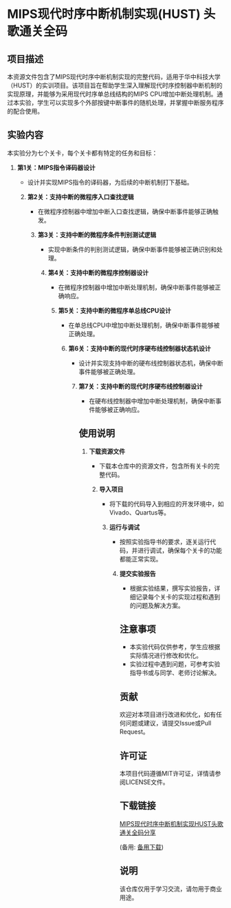 # MIPS现代时序中断机制实现(HUST) 头歌通关全码

## 项目描述

本资源文件包含了MIPS现代时序中断机制实现的完整代码，适用于华中科技大学（HUST）的实训项目。该项目旨在帮助学生深入理解现代时序控制器中断机制的实现原理，并能够为采用现代时序单总线结构的MIPS CPU增加中断处理机制。通过本实验，学生可以实现多个外部按键中断事件的随机处理，并掌握中断服务程序的配合使用。

## 实验内容

本实验分为七个关卡，每个关卡都有特定的任务和目标：

1. **第1关：MIPS指令译码器设计**
   - 设计并实现MIPS指令的译码器，为后续的中断机制打下基础。

   2. **第2关：支持中断的微程序入口查找逻辑**
      - 在微程序控制器中增加中断入口查找逻辑，确保中断事件能够正确触发。

      3. **第3关：支持中断的微程序条件判别测试逻辑**
         - 实现中断条件的判别测试逻辑，确保中断事件能够被正确识别和处理。

         4. **第4关：支持中断的微程序控制器设计**
            - 在微程序控制器中增加中断处理机制，确保中断事件能够被正确响应。

            5. **第5关：支持中断的微程序单总线CPU设计**
               - 在单总线CPU中增加中断处理机制，确保中断事件能够被正确处理。

               6. **第6关：支持中断的现代时序硬布线控制器状态机设计**
                  - 设计并实现支持中断的硬布线控制器状态机，确保中断事件能够被正确处理。

                  7. **第7关：支持中断的现代时序硬布线控制器设计**
                     - 在硬布线控制器中增加中断处理机制，确保中断事件能够被正确响应。

                     ## 使用说明

                     1. **下载资源文件**
                        - 下载本仓库中的资源文件，包含所有关卡的完整代码。

                        2. **导入项目**
                           - 将下载的代码导入到相应的开发环境中，如Vivado、Quartus等。

                           3. **运行与调试**
                              - 按照实验指导书的要求，逐关运行代码，并进行调试，确保每个关卡的功能都能正常实现。

                              4. **提交实验报告**
                                 - 根据实验结果，撰写实验报告，详细记录每个关卡的实现过程和遇到的问题及解决方案。

                                 ## 注意事项

                                 - 本实验代码仅供参考，学生应根据实际情况进行修改和优化。
                                 - 实验过程中遇到问题，可参考实验指导书或与同学、老师讨论解决。

                                 ## 贡献

                                 欢迎对本项目进行改进和优化，如有任何问题或建议，请提交Issue或Pull Request。

                                 ## 许可证

                                 本项目代码遵循MIT许可证，详情请参阅LICENSE文件。

                                 ## 下载链接
                                 [MIPS现代时序中断机制实现HUST头歌通关全码分享](https://pan.quark.cn/s/bd39daa3aae4) 

                                 (备用: [备用下载](https://pan.baidu.com/s/118y3zbfu8LPik0z4tRw4lA?pwd=1234))

                                 ## 说明

                                 该仓库仅用于学习交流，请勿用于商业用途。
